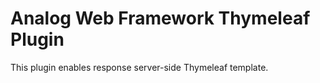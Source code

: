 Analog Web Framework Thymeleaf Plugin
===============================================

This plugin enables response server-side Thymeleaf template.
